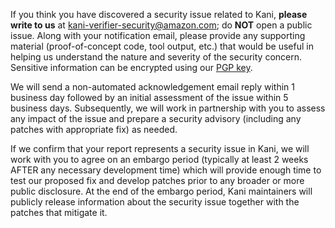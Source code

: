 If you think you have discovered a security issue related to Kani, **please write to us**  at kani-verifier-security@amazon.com; do **NOT** open a public issue. Along with your notification email, please provide any supporting material (proof-of-concept code, tool output, etc.) that would be useful in helping us understand the nature and severity of the security concern. Sensitive information can be encrypted using our [PGP key](https://github.com/model-checking/kani/blob/main/kani-verifier-security.public.key).

We will send a non-automated acknowledgement email reply within 1 business day followed by an initial assessment of the issue within 5 business days. Subsequently, we will work in partnership with you to assess any impact of the issue and prepare a security advisory (including any patches with appropriate fix) as needed.

If we confirm that your report represents a security issue in Kani, we will work with you to agree on an embargo period (typically at least 2 weeks AFTER any necessary development time) which will provide enough time to test our proposed fix and develop patches prior to any broader or more public disclosure. At the end of the embargo period, Kani maintainers will publicly release information about the security issue together with the patches that mitigate it.

